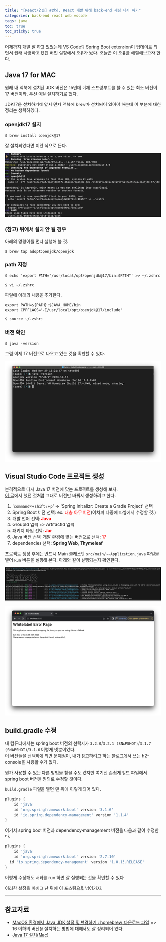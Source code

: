 ```yaml
---
title: "[React/연습] #번외. React 개발 위해 back-end 세팅 다시 하기"
categories: back-end react web vscode
tags: java
toc: true
toc_sticky: true
---
```


어제까지 개발 잘 하고 있었는데 VS Code의 Spring Boot extension이 업데이트 되면서 원래 사용하고 있던 버전 설정에서 오류가 났다.
오늘은 이 오류를 해결해보고자 한다.

## Java 17 for MAC

원래 내 맥북에 설치된 JDK 버전은 15인데 이제 스프링부트를 쓸 수 있는 최소 버전이 17 버전이라, 우선 이걸 설치하기로 했다.

JDK17을 설치하기에 앞서 먼저 맥북에 brew가 설치되어 있어야 하는데 이 부분에 대한 정리는 생략하겠다.

### openjdk17 설치

```console
$ brew install openjdk@17
```

잘 설치되었다면 이런 식으로 뜬다.

![openjdk17-installed](/assets/images/react-study/231129_openjdk17.png)

### (참고) 위에서 설치 안 될 경우

아래의 명령어를 먼저 실행해 볼 것.

```console
$ brew tap adoptopenjdk/openjdk
```

### path 지정

```console
$ echo 'export PATH="/usr/local/opt/openjdk@17/bin:$PATH"' >> ~/.zshrc
```

```console
$ vi ~/.zshrc
```

파일에 아래의 내용을 추가한다.

```
export PATH=${PATH}:$JAVA_HOME/bin
export CPPFLAGS="-I/usr/local/opt/openjdk@17/include"
```

```console
$ source ~/.zshrc
```

### 버전 확인

```console
$ java -version
```

그럼 이제 17 버전으로 나오고 있는 것을 확인할 수 있다.

![openjdk17](/assets/images/react-study/231129_java17.png)

## Visual Studio Code 프로젝트 생성

본격적으로 다시 Java 17 버전에 맞는 프로젝트를 생성해 보자.<br>
[이 글](https://hei-jung.github.io/front-end/back-end/react/web/vscode/settings/react-init/)에서 했던 것처럼 그대로 버전만 바꿔서 생성하려고 한다.

1. '`command⌘`+`shift⇧`+`p`' => 'Spring Initializr: Create a Gradle Project' 선택
2. Spring Boot 버전 선택: ex. <span style="color:red">대충 아무 버전</span>(어차피 나중에 파일에서 수정할 것.)
3. 개발 언어 선택: <span style="color:red">**Java**</span>
4. GroupId 입력 => ArtifactId 입력
5. 패키지 타입 선택: <span style="color:red">**Jar**</span>
6. Java 버전 선택: 개발 환경에 맞는 버전으로 선택: <span style="color:red">17</span>
7. dependencies 선택: **Spring Web**, **Thymeleaf**

프로젝트 생성 후에는 반드시 Main 클래스인 `src/main/~~Application.java` 파일을 열어 `Run` 버튼을 실행해 본다.
아래와 같이 실행되는지 확인한다.

![back-end-java](/assets/images/react-study/231112_backend_run.png)

![back-end-browser](/assets/images/react-study/231112_backend_browser.png)

## build.gradle 수정

내 컴퓨터에서는 spring boot 버전의 선택지가 `3.2.0`/`3.2.1 (SNAPSHOT)`/`3.1.7 (SNAPSHOT)`/`3.1.6` 이렇게 넷뿐이었다.<br>
이 버전들을 선택하게 되면 문제점이, 내가 참고하려고 하는 블로그에서 쓰는 h2-console을 사용할 수가 없다.

뭔가 사용할 수 있는 다른 방법을 찾을 수도 있지만 여기선 손쉽게 빌드 파일에서 spring boot 버전을 임의로 수정할 것이다.

`build.gradle` 파일을 열면 맨 위에 이렇게 되어 있다.

```gradle
plugins {
	id 'java'
	id 'org.springframework.boot' version '3.1.6'
	id 'io.spring.dependency-management' version '1.1.4'
}
```

여기서 spring boot 버전과 dependency-management 버전을 다음과 같이 수정한다.

```gradle
plugins {
	id 'java'
	id 'org.springframework.boot' version '2.7.10'
  id 'io.spring.dependency-management' version '1.0.15.RELEASE'
}
```

이렇게 수정해도 서버를 run 하면 잘 실행되는 것을 확인할 수 있다.

이러한 설정을 마치고 난 뒤에 [이 포스팅](https://hei-jung.github.io/back-end/react/web/vscode/react-2/)으로 넘어가자.

---

## 참고자료

- [MacOS 환경에서 Java JDK 설정 및 변경하기 : homebrew, 다운로드 파일](https://adjh54.tistory.com/216) => 16 이하의 버전을 설치하는 방법에 대해서도 잘 정리되어 있다.
- [Java 17 설치(Mac)](https://vkein.tistory.com/176)
